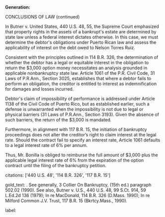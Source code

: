 **Generation:**

CONCLUSIONS OF LAW (continued)

In Butner v. United States, 440 U.S. 48, 55, the Supreme Court emphasized that property rights in the assets of a bankrupt's estate are determined by state law unless a federal interest dictates otherwise. In this case, we must determine the debtor's obligations under Puerto Rican law and assess the applicability of interest on the debt owed to Nelson Torres Ruiz.

Consistent with the principles outlined in 114 B.R. 326, the determination of whether the debtor has a legal or equitable interest in the obligation to return the $3,000 option money necessitates an analysis grounded in applicable nonbankruptcy state law. Article 1061 of the P.R. Civil Code, 31 Laws of P.R.Ann., Section 3025, establishes that where a debtor fails to perform an obligation, the creditor is entitled to interest as indemnification for damages and losses incurred.

Debtor's claim of impossibility of performance is addressed under Article 1138 of the Civil Code of Puerto Rico, but as established earlier, such a defense is unwarranted when the impossibility is not due to legal or physical barriers (31 Laws of P.R.Ann., Section 3193). Given the absence of such barriers, the return of the $3,000 is mandated.

Furthermore, in alignment with 117 B.R. 15, the initiation of bankruptcy proceedings does not alter the creditor’s right to claim interest at the legal rate. Should the contract fail to specify an interest rate, Article 1061 defaults to a legal interest rate of 6% per annum.

Thus, Mr. Bonilla is obliged to reimburse the full amount of $3,000 plus the applicable legal interest rate of 6% from the expiration of the option contract until the filing of the bankruptcy petition.

citations: ['440 U.S. 48', '114 B.R. 326', '117 B.R. 15']

gold_text: . See generally, 3 Collier On Bankruptcy, (15th ed.) paragraph 502.02 (1990). See also, Butner v. U.S., 440 U.S. 48, 99 S.Ct. 914, 59 L.Ed.2d 136 (1979); In re MacDonald, 114 B.R. 326 (D.Mass. 1990); In re Milford Common J.V. Trust, 117 B.R. 15 (Bkrtcy.Mass., 1990).

label: 